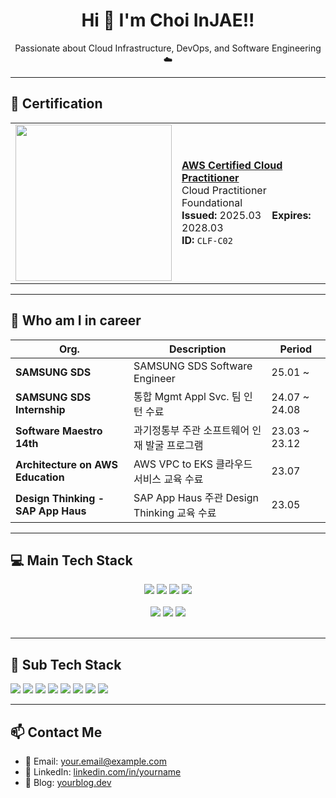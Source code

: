 <!-- GitHub Profile README.md 예시 -->

<h1 align="center">Hi 👋 I'm Choi InJAE!!</h1>

<p align="center">
  Passionate about Cloud Infrastructure, DevOps, and Software Engineering ☁️
</p>

---

## 📜 Certification

<table>
  <tr>
    <td>
      <img src="https://github.com/user-attachments/assets/1aa38d3c-f474-45e4-8f46-4c5b80228ffa" width="250"/>
    </td>
    <td>
      <a href="https://aws.amazon.com/certification/certified-cloud-practitioner/"><b>AWS Certified Cloud Practitioner</b></a><br/>
      Cloud Practitioner Foundational<br/>
      <b>Issued:</b> 2025.03 &nbsp;&nbsp; <b>Expires:</b> 2028.03<br/>
      <b>ID:</b> <code>CLF-C02</code>
    </td>
  </tr>
</table>

---

## 📖 Who am I in career

| Org.                              | Description                                                       | Period       |
|----------------------------------|-------------------------------------------------------------------|--------------|
| **SAMSUNG SDS**                  | SAMSUNG SDS Software Engineer                                     | 25.01 ~      |
| **SAMSUNG SDS Internship**       | 통합 Mgmt Appl Svc. 팀 인턴 수료                                  | 24.07 ~ 24.08 |
| **Software Maestro 14th**        | 과기정통부 주관 소프트웨어 인재 발굴 프로그램                    | 23.03 ~ 23.12 |
| **Architecture on AWS Education**| AWS VPC to EKS 클라우드 서비스 교육 수료                          | 23.07        |
| **Design Thinking - SAP App Haus**| SAP App Haus 주관 Design Thinking 교육 수료                      | 23.05        |

---

## 💻 Main Tech Stack

<p align="center">
  <!-- 1줄 -->
  <img src="https://img.shields.io/badge/KUBERNETES-326CE5?style=for-the-badge&logo=kubernetes&logoColor=white"/>
  <img src="https://img.shields.io/badge/Amazon%20EKS-FF9900?style=for-the-badge&logo=amazon-eks&logoColor=white"/>
  <img src="https://img.shields.io/badge/DOCKER-2496ED?style=for-the-badge&logo=docker&logoColor=white"/>
  <img src="https://img.shields.io/badge/Amazon%20ECR-FF9900?style=for-the-badge&logo=amazonaws&logoColor=white"/>
  <br/><br/>
  <!-- 2줄 -->
  <img src="https://img.shields.io/badge/SPRING%20BOOT-6DB33F?style=for-the-badge&logo=springboot&logoColor=white"/>
  <img src="https://img.shields.io/badge/TERRAFORM-7B42BC?style=for-the-badge&logo=terraform&logoColor=white"/>
  <img src="https://img.shields.io/badge/APACHE%20KAFKA-231F20?style=for-the-badge&logo=apachekafka&logoColor=white"/>
  <br/><br/>
  
</p>



---

## 📌 Sub Tech Stack

<p>
  <img src="https://img.shields.io/badge/NODE.JS-339933?style=for-the-badge&logo=nodedotjs&logoColor=white"/>
  <img src="https://img.shields.io/badge/EXPRESS.TS-000000?style=for-the-badge&logo=express&logoColor=white"/>
  <img src="https://img.shields.io/badge/TYPESCRIPT-3178C6?style=for-the-badge&logo=typescript&logoColor=white"/>
  <img src="https://img.shields.io/badge/BLOCKCHAIN-121212?style=for-the-badge"/>
  <img src="https://img.shields.io/badge/SOLIDITY-363636?style=for-the-badge&logo=solidity&logoColor=white"/>
  <img src="https://img.shields.io/badge/PYTHON-3776AB?style=for-the-badge&logo=python&logoColor=white"/>
  <img src="https://img.shields.io/badge/IOT-0088CC?style=for-the-badge"/>
  <img src="https://img.shields.io/badge/REACT.JS-61DAFB?style=for-the-badge&logo=react&logoColor=white"/>
</p>

---

## 📫 Contact Me

- 📧 Email: your.email@example.com  
- 💼 LinkedIn: [linkedin.com/in/yourname](https://linkedin.com/in/yourname)  
- 📝 Blog: [yourblog.dev](https://yourblog.dev)  
